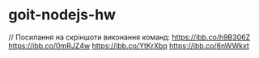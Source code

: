 # goit-nodejs-hw

// Посилання на скріншоти виконання команд:
https://ibb.co/h9B306Z
https://ibb.co/0mRJZ4w
https://ibb.co/YtKrXbq
https://ibb.co/6nWWkxt
